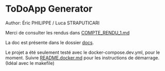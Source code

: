 # ToDoApp Generator

Author: Éric PHILIPPE / Luca STRAPUTICARI

Merci de consulter les rendus dans [COMPTE_RENDU_1.md](./compte-rendu/COMPTE_RENDU_1.md)

La doc est présente dans le dossier [docs](./docs).

Le projet a été seulement testé avec le docker-compose.dev.yml, pour le moment.
Suivre [README.docker.md](./README.docker.md) pour les instructions de démarrage. (Idéal avec le makefile)
